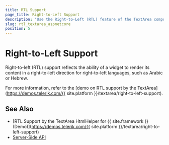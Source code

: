 ```yaml
---
title: RTL Support
page_title: Right-to-Left Support
description: "Use the Right-to-Left (RTL) feature of the TextArea component for {{ site.framework }} to render content for RTL languages."
slug: rtl_textarea_aspnetcore
position: 5
---
```


# Right-to-Left Support

Right-to-left (RTL) support reflects the ability of a widget to render its content in a right-to-left direction for right-to-left languages, such as Arabic or Hebrew.

For more information, refer to the [demo on RTL support by the TextArea](https://demos.telerik.com/{{ site.platform }}/textarea/right-to-left-support).

## See Also

* [RTL Support by the TextArea HtmlHelper for {{ site.framework }} (Demo)](https://demos.telerik.com/{{ site.platform }}/textarea/right-to-left-support)
* [Server-Side API](/api/textarea)
